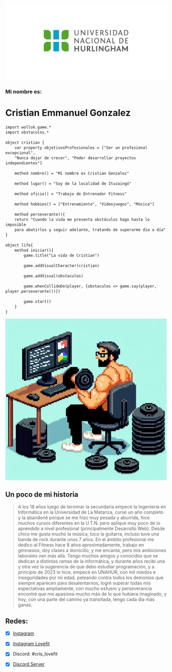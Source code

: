 ![Logo UNAHUR](./assets/UNAHUR.png)

### Mi nombre es:
# Cristian Emmanuel Gonzalez

```
import wollok.game.*
import obstaculos.*

object cristian { 
    var property objetivosProfesionales = ["Ser un profesional excepcional",
	"Nunca dejar de crecer", "Poder desarrollar proyectos independientes"]

    method nombre() = "Mi nombre es Cristian Gonzalez"
    
    method lugar() = "Soy de la localidad de Ituzaingó"

    method oficio() = "Trabajo de Entrenador Fitness" 

    method hobbies() = ["Entrenamiento", "Videojuegos", "Música"]
    
    method perseverante(){
	return "Cuando la vida me presenta obstáculos hago hasta lo imposible
	para abatirlos y seguir adelante, tratando de superarme día a día"
}

object life{
	method iniciar(){
		game.title("La vida de Cristian")
		
    	game.addVisualCharacter(cristian)
    	
    	game.addVisual(obstaculos)
    	
    	game.whenCollideDo(player, {obstaculos => game.say(player, player.perseverante())})
    	
        game.start()
    }
}
```
![Programador Fitness](./assets/fitness_programmer.jpeg)


## Un poco de mi historia
>A los 18 años luego de terminar la secundaria empecé la Ingeniería en Informática en la Universidad de La Matanza,
cursé un año completo y la abandoné porque se me hizo muy pesada y aburrida, hice muchos cursos diferentes en la U.T.N.
pero apliqué muy poco de lo aprendido a nivel profesional (principalmente Desarrollo Web). Desde chico me gusta mucho la
música, toco la guitarra, incluso tuve una banda de rock durante unos 7 años.
En el ámbito profesional me dedico al Fitness hace 8 años aproximadamente, trabajo en gimnasios, doy clases a domicilio,
y me encanta, pero mis ambiciones laborales van más allá.
Tengo muchos amigos y conocidos que se dedican a distintas ramas de la informática, y durante años recibí una y otra vez
la sugerencia de que debo estudiar programación, y a principio de 2023 lo hice, empecé en UNAHUR, con mil miedos e inseguridades
por mi edad, peleando contra todos los demonios que siempre aparecen para desalentarnos, logré superar todas mis expectativas
ampliamente, con mucho esfuero y perseverancia encontré que me apasiona mucho más de lo que hubiera imaginado, y hoy, con
una parte del camino ya transitada, tengo cada día más ganas.

## Redes:
- [x] [Instagram](https://www.instagram.com/cris_lovefit/)
- [x] [Instagram Lovefit](https://www.instagram.com/lovefit_ok/)

- [x] Discord: #cris_lovefit
- [x] [Discord Server](https://discord.gg/Cs243DdcYV)
